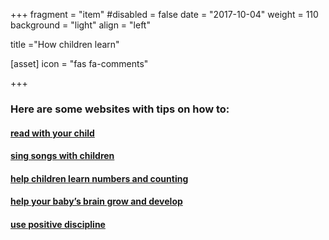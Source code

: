 +++
fragment = "item"
#disabled = false
date = "2017-10-04"
weight = 110
background = "light"
align = "left"

title ="How children learn"

[asset]
  icon = "fas fa-comments"

+++

### Here are some websites with tips on how to:
  
#### [read with your child](http://www.issuu.com/ubertonic/docs/elawr_booklet_final)
#### [sing songs with children](http://www.scholastic.com/teachers/article/teaching-techniques-sing-songs-children)
#### [help children learn numbers and counting](http://www.ed.gov/teachers/how/early/teachingouryoungest/page_pg12.html)  
#### [help your baby’s brain grow and develop](http://www.healthybabyhealthybrain.ca/)  
#### [use positive discipline](https://childrenseechildrenlearn.ca/?page_id=355)  